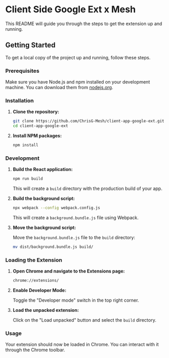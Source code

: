 
# Client Side Google Ext x Mesh

This README will guide you through the steps to get the extension up and running.

## Getting Started

To get a local copy of the project up and running, follow these steps.

### Prerequisites

Make sure you have Node.js and npm installed on your development machine. You can download them from [nodejs.org](https://nodejs.org/).

### Installation

1. **Clone the repository:**

    ```sh
    git clone https://github.com/ChrisG-Mesh/client-app-google-ext.git
    cd client-app-google-ext
    ```

2. **Install NPM packages:**

    ```sh
    npm install
    ```

### Development

1. **Build the React application:**

    ```sh
    npm run build
    ```

    This will create a `build` directory with the production build of your app.

2. **Build the background script:**

    ```sh
    npx webpack --config webpack.config.js
    ```

    This will create a `background.bundle.js` file using Webpack.

3. **Move the background script:**

    Move the `background.bundle.js` file to the `build` directory:

    ```sh
    mv dist/background.bundle.js build/
    ```

### Loading the Extension

1. **Open Chrome and navigate to the Extensions page:**

    ```sh
    chrome://extensions/
    ```

2. **Enable Developer Mode:**

    Toggle the "Developer mode" switch in the top right corner.

3. **Load the unpacked extension:**

    Click on the "Load unpacked" button and select the `build` directory.

### Usage

Your extension should now be loaded in Chrome. You can interact with it through the Chrome toolbar.

